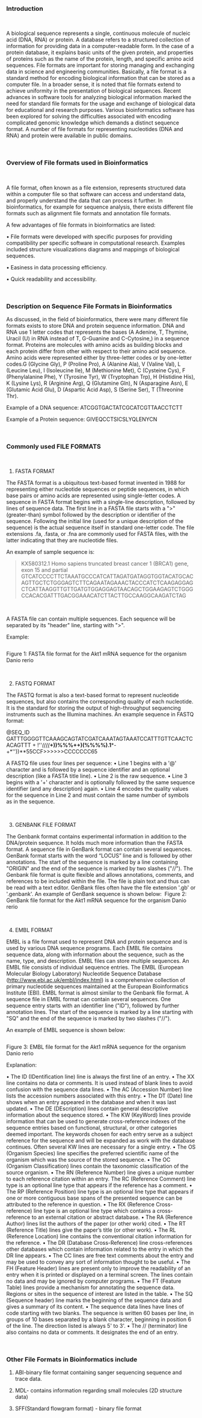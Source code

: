 
&nbsp;
### Introduction
&nbsp;

A biological sequence represents a single, continuous molecule of nucleic acid (DNA, RNA) or protein. A database refers to a structured collection of information for providing data in a computer-readable form. In the case of a protein database, it explains basic units of the given protein, and properties of proteins such as the name of the protein, length, and specific amino acid sequences. File formats are important for storing managing and exchanging data in science and engineering communities. Basically, a file format is a standard method for encoding biological information that can be stored as a computer file. In a broader sense, it is noted that file formats extend to achieve uniformity in the presentation of biological sequences. Recent advances in software tools for analyzing biological information marked the need for standard file formats for the usage and exchange of biological data for educational and research purposes. Various bioinformatics software has been explored for solving the difficulties associated with encoding complicated genomic knowledge which demands a distinct sequence format. A number of file formats for representing nucleotides (DNA and RNA) and protein were available in public domains. 

&nbsp;

### Overview of File formats used in Bioinformatics
&nbsp;

A file format, often known as a file extension, represents structured data within a computer file so that software can access and understand data, and properly understand the data that can process it further. In bioinformatics, for example for sequence analysis, there exists different file formats such as alignment file formats and annotation file formats.

A few advantages of file formats in bioinformatics are listed:

•	File formats were developed with specific purposes for providing compatibility per specific software in computational research. Examples included structure visualizations diagrams and mappings of biological sequences.

•	Easiness in data processing efficiency.

•	Quick readability and accessibility.
 
&nbsp;

### Description on Sequence File Formats in Bioinformatics

As discussed, in the field of bioinformatics, there were many different file formats exists to store DNA and protein sequence information. DNA and RNA use 1 letter codes that represents the bases (A Adenine, T, Thymine, Uracil (U) in RNA instead of T, G-Guanine and C-Cytosine,) in a sequence format. Proteins are molecules with amino acids as building blocks and each protein differ from other with respect to their amino acid sequence. Amino acids were represented either by three-letter codes or by one-letter codes.G (Glycine Gly), P (Proline Pro), A (Alanine Ala),  V (Valine Val), L (Leucine Leu), I (Isoleucine Ile), M (Methionine Met), C (Cysteine Cys), F (Phenylalanine Phe), Y (Tyrosine Tyr), W (Tryptophan Trp), H (Histidine His), K (Lysine Lys), R (Arginine Arg), Q (Glutamine Gln), N (Asparagine Asn), E (Glutamic Acid Glu), D (Aspartic Acid Asp), S (Serine Ser), T (Threonine Thr).

Example of a DNA sequence: ATCGGTGACTATCGCATCGTTAACCTCTT

Example of a Protein sequence: GIVEQCCTSICSLYQLENYCN








&nbsp;
### Commonly used FILE FORMATS

&nbsp;
&nbsp;


1.	FASTA FORMAT

The FASTA format is a ubiquitous text-based format invented in 1988 for representing either nucleotide sequences or peptide sequences, in which base pairs or amino acids are represented using single-letter codes. A sequence in FASTA format begins with a single-line description, followed by lines of sequence data. The first line in a FASTA file starts with a ">" (greater-than) symbol followed by the description or identifier of the sequence. Following the initial line (used for a unique description of the sequence) is the actual sequence itself in standard one-letter code. The file extensions .fa, .fasta, or .fna are commonly used for FASTA files, with the latter indicating that they are nucleotide files.

An example of sample sequence is:
>KX580312.1 Homo sapiens truncated breast cancer 1 (BRCA1) gene, exon 15 and partial GTCATCCCCTTCTAAATGCCCATCATTAGATGATAGGTGGTACATGCACAGTTGCTCTGGGAGTCTTCAGAATAGAAACTACCCATCTCAAGAGGAGCTCATTAAGGTTGTTGATGTGGAGGAGTAACAGCTGGAAGAGTCTGGGCCACACGATTTGACGGAAACATCTTACTTGCCAAGGCAAGATCTAG


&nbsp;

A FASTA file can contain multiple sequences. Each sequence will be separated by its "header" line, starting with ">".


Example:

<img src="images/theory1.png" title="" />

Figure 1: FASTA file format for the Akt1 mRNA sequence for the organism Danio rerio

&nbsp;
&nbsp;


2.	FASTQ FORMAT

The FASTQ format is also a text-based format to represent nucleotide sequences, but also contains the corresponding quality of each nucleotide. It is the standard for storing the output of high-throughput sequencing instruments such as the Illumina machines.
An example sequence in FASTQ format:

@SEQ_ID
GATTTGGGGTTCAAAGCAGTATCGATCAAATAGTAAATCCATTTGTTCAACTCACAGTTT
+
!''*((((***+))%%%++)(%%%%).1***-+*''))**55CCF>>>>>>CCCCCCC65

A FASTQ file uses four lines per sequence:
•	Line 1 begins with a '@' character and is followed by a sequence identifier and an optional description (like a FASTA title line).
•	Line 2 is the raw sequence.
•	Line 3 begins with a '+' character and is optionally followed by the same sequence identifier (and any description) again.
•	Line 4 encodes the quality values for the sequence in Line 2 and must contain the same number of symbols as in the sequence.

&nbsp;
&nbsp;

3.	GENBANK FILE FORMAT

The Genbank format contains experimental information in addition to the DNA/protein sequence. It holds much more information than the FASTA format. A sequence file in GenBank format can contain several sequences. GenBank format starts with the word “LOCUS” line and is followed by other annotations. The start of the sequence is marked by a line containing "ORIGIN" and the end of the sequence is marked by two slashes ("//"). The Genbank file format is quite flexible and allows annotations, comments, and references to be included within the file. The file is plain text and thus can be read with a text editor. GenBank files often have the file extension '.gb' or '.genbank'.
An example of GenBank sequence is shown below: 
<img src="images/theory2.png" title="" />
Figure 2: GenBank file format for the Akt1 mRNA sequence for the organism Danio rerio

&nbsp;
&nbsp;


4.	EMBL FORMAT

EMBL is a file format used to represent DNA and protein sequence and is used by various DNA sequence programs. Each EMBL file contains sequence data, along with information about the sequence, such as the name, type, and description. EMBL files can store multiple sequences. An EMBL file consists of individual sequence entries. The EMBL (European Molecular Biology Laboratory) Nucleotide Sequence Database (http://www.ebi.ac.uk/embl/index.html) is a comprehensive collection of primary nucleotide sequences maintained at the European Bioinformatics Institute (EBI).
EMBL format is almost similar to the Genbank file format. A sequence file in EMBL format can contain several sequences. One sequence entry starts with an identifier line ("ID"), followed by further annotation lines. The start of the sequence is marked by a line starting with "SQ" and the end of the sequence is marked by two slashes ("//").

An example of EMBL sequence is shown below:
 
<img src="images/theory3.png" title="" />
 
Figure 3: EMBL file format for the Akt1 mRNA sequence for the organism Danio rerio

Explanation:

•	The ID (IDentification line) line is always the first line of an entry.
•	The XX line contains no data or comments. It is used instead of blank lines to avoid confusion with the sequence data lines.
•	The AC (Accession Number) line lists the accession numbers associated with this entry.
•	The DT (Date) line shows when an entry appeared in the database and when it was last updated.
•	The DE (DEscription) lines contain general descriptive information about the sequence stored.
•	The KW (KeyWord) lines provide information that can be used to generate cross-reference indexes of the sequence entries based on functional, structural, or other categories deemed important. The keywords chosen for each entry serve as a subject reference for the sequence and will be expanded as work with the database continues. Often several KW lines are necessary for a single entry.
•	The OS (Organism Species) line specifies the preferred scientific name of the organism which was the source of the stored sequence.
•	The OC (Organism Classification) lines contain the taxonomic classification of the source organism.
•	The RN (Reference Number) line gives a unique number to each reference citation within an entry. The RC (Reference Comment) line type is an optional line type that appears if the reference has a comment.
•	The RP (Reference Position) line type is an optional line type that appears if one or more contiguous base spans of the presented sequence can be attributed to the reference in question.
•	The RX (Reference Cross-reference) line type is an optional line type which contains a cross-reference to an external citation or abstract database.
•	The RA (Reference Author) lines list the authors of the paper (or other work) cited.
•	The RT (Reference Title) lines give the paper’s title (or other work).
•	The RL (Reference Location) line contains the conventional citation information for the reference.
•	The DR (Database Cross-Reference) line cross-references other databases which contain information related to the entry in which the DR line appears.
•	The CC lines are free text comments about the entry and may be used to convey any sort of information thought to be useful.
•	The FH (Feature Header) lines are present only to improve the readability of an entry when it is printed or displayed on a terminal screen. The lines contain no data and may be ignored by computer programs.
•	The FT (Feature Table) lines provide a mechanism for annotating the sequence data. Regions or sites in the sequence of interest are listed in the table.
•	The SQ (Sequence header) line marks the beginning of the sequence data and gives a summary of its content.
•	The sequence data lines have lines of code starting with two blanks. The sequence is written 60 bases per line, in groups of 10 bases separated by a blank character, beginning in position 6 of the line. The direction listed is always 5' to 3'.
•	The // (terminator) line also contains no data or comments. It designates the end of an entry.


&nbsp;
&nbsp;



### Other File Formats in Bioinformatics include

1. ABI-binary file format containing sanger sequencing sequence and trace data.

2. MDL- contains information regarding small molecules (2D structure data)

3. SFF(Standard flowgram format) - binary file format

